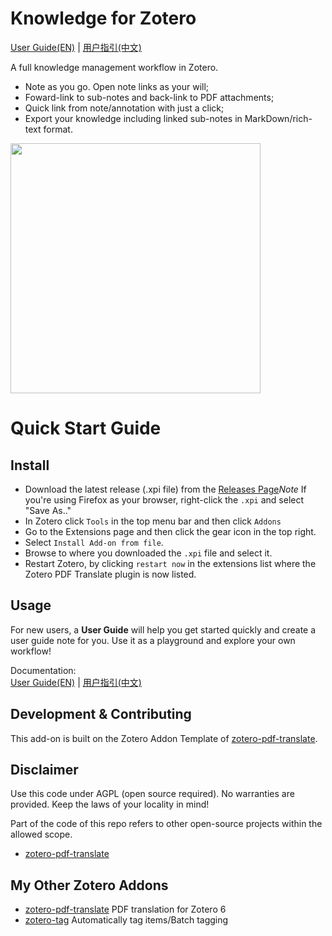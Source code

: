 # Knowledge for Zotero

[User Guide(EN)](./UserGuide.md) | [用户指引(中文)](./UserGuideCN.md)

A full knowledge management workflow in Zotero.

- Note as you go. Open note links as your will;
- Foward-link to sub-notes and back-link to PDF attachments;
- Quick link from note/annotation with just a click;
- Export your knowledge including linked sub-notes in MarkDown/rich-text format.

<image src="./image/README/knowledge-app.png" width="400px"></image>

# Quick Start Guide

## Install

- Download the latest release (.xpi file) from the [Releases Page](https://github.com/windingwind/zotero-pdf-translate/releases)_Note_ If you're using Firefox as your browser, right-click the `.xpi` and select "Save As.."
- In Zotero click `Tools` in the top menu bar and then click `Addons`
- Go to the Extensions page and then click the gear icon in the top right.
- Select `Install Add-on from file`.
- Browse to where you downloaded the `.xpi` file and select it.
- Restart Zotero, by clicking `restart now` in the extensions list where the
  Zotero PDF Translate plugin is now listed.

## Usage

For new users, a **User Guide** will help you get started quickly and create a user guide note for you. Use it as a playground and explore your own workflow!

Documentation:  
[User Guide(EN)](./UserGuide.md) | [用户指引(中文)](./UserGuideCN.md)

## Development & Contributing

This add-on is built on the Zotero Addon Template of [zotero-pdf-translate](https://github.com/windingwind/zotero-pdf-translate).

## Disclaimer

Use this code under AGPL (open source required). No warranties are provided. Keep the laws of your locality in mind!

Part of the code of this repo refers to other open-source projects within the allowed scope.

- [zotero-pdf-translate](https://github.com/windingwind/zotero-pdf-translate)


## My Other Zotero Addons
- [zotero-pdf-translate](https://github.com/windingwind/zotero-pdf-translate) PDF translation for Zotero 6
- [zotero-tag](https://github.com/windingwind/zotero-tag) Automatically tag items/Batch tagging
